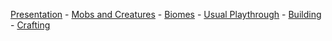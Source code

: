 [Presentation](page1.md) - [Mobs and Creatures](page2.md) - [Biomes](page4.md) - [Usual Playthrough](page5.md)  - [Building](page6.md) - [Crafting](page7.md)
